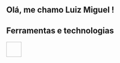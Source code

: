 ## Olá, me chamo Luiz Miguel !

## Ferramentas e technologias 
<img loading="lazy" class="devicon-html5-plain-wordmark colored" width="40" height="40"/>
          
          

<!--
**luizmiguel710/luizmiguel710** is a ✨ _special_ ✨ repository because its `README.md` (this file) appears on your GitHub profile.

Here are some ideas to get you started:

- 🔭 I’m currently working on ...
- 🌱 I’m currently learning ...
- 👯 I’m looking to collaborate on ...
- 🤔 I’m looking for help with ...
- 💬 Ask me about ...
- 📫 How to reach me: ...
- 😄 Pronouns: ...
- ⚡ Fun fact: ...
-->
